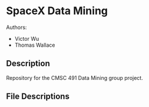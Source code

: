# SpaceX Data Mining

Authors:
* Victor Wu
* Thomas Wallace

Description
-----------
Repository for the CMSC 491 Data Mining group project.

File Descriptions
-----------------
